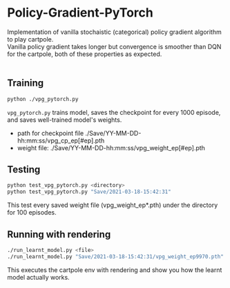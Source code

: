 # Policy-Gradient-PyTorch
Implementation of vanilla stochaistic (categorical) policy gradient algorithm to play cartpole. </br>
Vanilla policy gradient takes longer but convergence is smoother than DQN for the cartpole, both of these properties as expected.</br></br>

## Training
```bash
python ./vpg_pytorch.py 
```

`vpg_pytorch.py` trains model, saves the checkpoint for every 1000 episode, and saves well-trained model's weights.

- path for checkpoint file ./Save/YY-MM-DD-hh:mm:ss/vpg_cp_ep[#ep].pth
- weight file: ./Save/YY-MM-DD-hh:mm:ss/vpg_weight_ep[#ep].pth

## Testing
```bash
python test_vpg_pytorch.py <directory>
python test_vpg_pytorch.py "Save/2021-03-18-15:42:31"
```
This test every saved weight file (vpg_weight_ep*.pth) under the directory  for 100 episodes.


## Running with rendering
```bash
./run_learnt_model.py <file>
./run_learnt_model.py "Save/2021-03-18-15:42:31/vpg_weight_ep9970.pth"
```
This executes the cartpole env with rendering and show you how the learnt model actually works.
